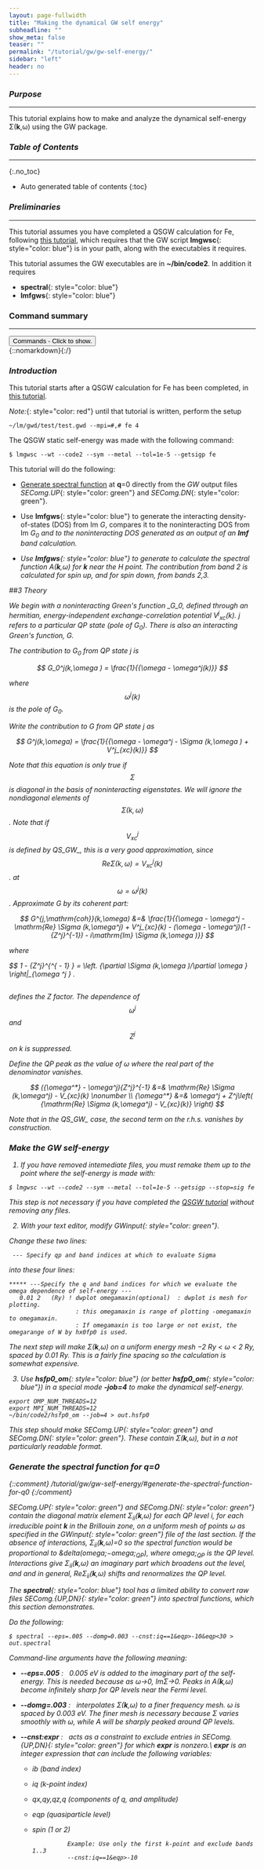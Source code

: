 ```yaml
---
layout: page-fullwidth
title: "Making the dynamical GW self energy"
subheadline: ""
show_meta: false
teaser: ""
permalink: "/tutorial/gw/gw-self-energy/"
sidebar: "left"
header: no
---
```


### _Purpose_
_____________________________________________________________


This tutorial explains how to make and analyze the dynamical self-energy &Sigma;(<b>k</b>,&omega;) using the GW package.

### _Table of Contents_
_____________________________________________________________

{:.no_toc}
*  Auto generated table of contents
{:toc}


### _Preliminaries_
_____________________________________________________________


This tutorial assumes you have completed a QSGW calculation for Fe, following [this tutorial](xxx),
which requires that the GW script **lmgwsc**{: style="color: blue"} is in your path, along with
the executables it requires.  

This tutorial assumes the GW executables are in **~/bin/code2**.
In addition it requires 

+ **spectral**{: style="color: blue"}
+ **lmfgws**{: style="color: blue"}

### Command summary
________________________________________________________________________________________________
<div onclick="elm = document.getElementById('foobar'); if(elm.style.display == 'none') elm.style.display = 'block'; else elm.style.display = 'none';"><button type="button" class="button tiny radius">Commands - Click to show.</button></div>
{::nomarkdown}<div style="display:none;margin:0px 25px 0px 25px;"id="foobar">{:/}

    ... to be finished

[//]: # (    $ lmf si --band:fn=syml; cp bnds.si bnds-lda.si        #calculate QSGW band structure )
[//]: # (    $ lmf si --band:fn=syml; cp bnds.si bnds-lda.si        #calculate LDA band structure )

{::nomarkdown}</div>{:/}


### _Introduction_

This tutorial starts after a QSGW calculation for Fe has been completed, in [this tutorial](xxx).

_Note:_{: style="color: red"} until that tutorial is written, perform the setup

~~~
~/lm/gwd/test/test.gwd --mpi=#,# fe 4
~~~

The QSGW static self-energy was made with the following command:

~~~
$ lmgwsc --wt --code2 --sym --metal --tol=1e-5 --getsigp fe
~~~

This tutorial will do the following:

+ [Generate spectral function](/tutorial/gw/gw-self-energy/#generate-the-spectral-function-for-q0) at **q**=0 directly from the _GW_ output
  files _SEComg.UP_{: style="color: green"} and _SEComg.DN_{: style="color: green"}.

+ Use **lmfgws**{: style="color: blue"} to generate the interacting density-of-states (DOS) from Im _G_, compares it to the noninteracting
  DOS from Im <i>G<sub>0</sub> and to the noninteracting DOS generated as an output of an **lmf** band calculation.

+ Use **lmfgws**{: style="color: blue"} to generate to calculate the spectral function <i>A</i>(<b>k</b>,&omega;) for <b>k</b> near the H point.
  The contribution from band 2 is calculated for spin up, and for spin down, from bands 2,3.

##3 _Theory_

We begin with a noninteracting Green's function _G_0, defined through an hermitian, energy-independent exchange-correlation potential
_V<sup>j</sup><sub>xc</sub>_(_k_).  _j_ refers to a particular QP state (pole of _G_<sub>0</sub>).  There is also an interacting Green's function, _G_.
 
The contribution to $G_0$ from QP state $j$ is

$$ G_0^j(k,\omega ) = \frac{1}{{\omega  - \omega^j(k)}} $$

where $$\omega^j(k)$$ is the pole of _G_<sub>0</sub>.

Write the contribution to _G_ from QP state _j_ as

$$ G^j(k,\omega) = \frac{1}{{\omega  - \omega^j - \Sigma (k,\omega ) + V^j_{xc}(k)}} $$

Note that this equation is only true if $$\Sigma$$ is
diagonal in the basis of noninteracting eigenstates.  We will
ignore the nondiagonal elements of $$\Sigma(k,\omega)$$.  Note that
if $$V^j_{xc}$$ is defined by QS_GW_, this is a very good
approximation, since $${\mathrm{Re}\Sigma (k,\omega ){=}V^j_{xc}(k)}$$.
at $$\omega{=}\omega^j(k)$$.  Approximate _G_ by its coherent part:

$$
G^{j,\mathrm{coh}}(k,\omega) &=& 
\frac{1}{{\omega  - \omega^j - \mathrm{Re} \Sigma (k,\omega^j) +
    V^j_{xc}(k) - (\omega  - \omega^j)(1 - {Z^j}^{-1}) - i\mathrm{Im} \Sigma (k,\omega )}}
$$

where 

$$
1 - {Z^j}^{^{ - 1} }  = \left. {\partial \Sigma (k,\omega )/\partial \omega } \right|_{\omega ^j } .
##

defines the _Z_ factor.  The dependence of $${\omega^j}$$ and $${Z^j}$$ on $k$ is suppressed.

Define the QP peak as the value of $\omega$ where the real part of the denominator vanishes.

$$
({\omega^*} - \omega^j){Z^j}^{-1} &=&  \mathrm{Re} \Sigma
 (k,\omega^j) - V_{xc}(k) \nonumber \\
 {\omega^*} &=& \omega^j + Z^j\left( {\mathrm{Re} \Sigma (k,\omega^j) - V_{xc}(k)} \right)
$$

Note that in the QS_GW_ case, the second term on the r.h.s. vanishes by construction.

### _Make the GW self-energy_

1. If you have removed intemediate files, you must remake them up to the point where the self-energy is made with:

~~~
$ lmgwsc --wt --code2 --sym --metal --tol=1e-5 --getsigp --stop=sig fe
~~~

This step is not necessary if you have completed the [QSGW tutorial](xxx) without removing any files.

2. With your text editor, modify _GWinput_{: style="color: green"}.

Change these two lines:

~~~
 --- Specify qp and band indices at which to evaluate Sigma

~~~

into these four lines:

~~~
***** ---Specify the q and band indices for which we evaluate the omega dependence of self-energy ---
   0.01 2   (Ry) ! dwplot omegamaxin(optional)  : dwplot is mesh for plotting.
                   : this omegamaxin is range of plotting -omegamaxin to omegamaxin.
                   : If omegamaxin is too large or not exist, the omegarange of W by hx0fp0 is used.
~~~

The next step will make &Sigma;(<b>k</b>,&omega;) on a uniform energy mesh &minus;2 Ry < &omega; < 2 Ry, spaced by 0.01 Ry.  This is a
fairly fine spacing so the calculation is somewhat expensive.

3. Use **hsfp0\_om**{: style="color: blue"} (or better **hsfp0\_om**{: style="color: blue"}) in a special mode **-job=4** to make the dynamical self-energy.

~~~
export OMP_NUM_THREADS=12
export MPI_NUM_THREADS=12
~/bin/code2/hsfp0_om --job=4 > out.hsfp0
~~~
	
This step should make _SEComg.UP_{: style="color: green"} and _SEComg.DN_{: style="color: green"}.  These contain &Sigma;(<b>k</b>,&omega;), but 
in a not particularly readable format.

### _Generate the spectral function for q=0_
{::comment}
/tutorial/gw/gw-self-energy/#generate-the-spectral-function-for-q0
{:/comment}

_SEComg.UP_{: style="color: green"} and _SEComg.DN_{: style="color: green"} contain the diagonal matrix element &Sigma;<sub><i>ii</i></sub>(<b>k</b>,&omega;)
 for each QP level <i>i</i>, for each irreducible point <b>k</b> in the Brillouin zone, on a uniform mesh of points &omega; as specified in
the _GWinput_{: style="color: green"} file of the last section.  If the absence of interactions, &Sigma;<sub><i>ii</i></sub>(<b>k</b>,&omega;)=0
so the spectral function would be proportional to &delta(omega;&minus;omega;<sub>QP</sub>), where omega;<sub>QP</sub> is the QP level.
Interactions give &Sigma;<sub><i>ii</i></sub>(<b>k</b>,&omega;) an imaginary part which broadens out the level, and 
and in general, Re&Sigma;<sub><i>ii</i></sub>(<b>k</b>,&omega;) shifts and renormalizes the QP level.



The **spectral**{: style="color: blue"} tool has a limited ability to convert raw files _SEComg.{UP,DN}_{: style="color: green"} into spectral functions,
which this section demonstrates.

Do the following:


~~~
$ spectral --eps=.005 --domg=0.003 --cnst:iq==1&eqp>-10&eqp<30 > out.spectral
~~~

Command-line arguments have the following meaning:

+ **--eps=.005** : &nbsp; 0.005 eV is added to the imaginary part of the self-energy. This is needed because as &omega;&rarr;0, Im&Sigma;&rarr;0. Peaks in
  <i>A</i>(<b>k</b>,&omega;) become infinitely sharp for QP levels near the Fermi level.
  
+ **--domg=.003** : &nbsp; interpolates &Sigma;(<b>k</b>,&omega;) to a finer frequency mesh.
   &omega; is spaced by 0.003 eV.  The finer mesh is necessary because &Sigma; varies smoothly with &omega;, while <i>A</i> will be sharply
   peaked around QP levels.
   
+ **--cnst:<i>expr</i>** : &nbsp;  acts as a constraint to exclude entries in _SEComg.{UP,DN}_{: style="color: green"} for which **_expr_** is nonzero.\\
  **<i>expr</i>** is an integer expression that can include the following variables:
  + ib (band index)
  + iq (k-point index)
  + qx,qy,qz,q (components of q, and amplitude)
  + eqp (quasiparticle level)
  + spin (1 or 2)

                  Example: Use only the first k-point and exclude bands 1..3
                  --cnst:iq==1&eqp>-10



